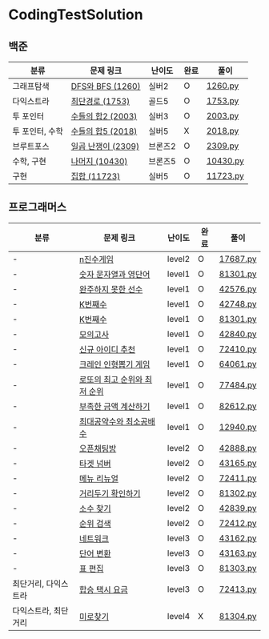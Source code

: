 # CodingTestSolution

## 백준

| 분류 | 문제 링크 | 난이도 | 완료 | 풀이 |
|-----|--------|-------|-----|-----|
| 그래프탐색 | [DFS와 BFS (1260)](https://www.acmicpc.net/problem/1260) | 실버2 | O | [1260.py](https://github.com/hwangseonbi/CodingTestSolution/blob/main/baekjoon/1260.py)|
| 다익스트라 | [최단경로 (1753)](https://www.acmicpc.net/problem/1753) | 골드5 | O | [1753.py](https://github.com/hwangseonbi/CodingTestSolution/blob/main/baekjoon/1753.py)|
| 투 포인터 | [수들의 합2 (2003)](https://www.acmicpc.net/problem/2003) | 실버3 | O | [2003.py](https://github.com/hwangseonbi/CodingTestSolution/blob/main/baekjoon/2003.py)|
| 투 포인터, 수학 | [수들의 합5 (2018)](https://www.acmicpc.net/problem/2018) | 실버5 | X | [2018.py](https://github.com/hwangseonbi/CodingTestSolution/blob/main/baekjoon/2018.py)|
| 브루트포스 | [일곱 난쟁이 (2309)](https://www.acmicpc.net/problem/2309) | 브론즈2 | O | [2309.py](https://github.com/hwangseonbi/CodingTestSolution/blob/main/baekjoon/2309.py)|
| 수학, 구현 | [나머지 (10430)](https://www.acmicpc.net/problem/10430) | 브론즈5 | O | [10430.py](https://github.com/hwangseonbi/CodingTestSolution/blob/main/baekjoon/10430.py)|
| 구현 | [집합 (11723)](https://www.acmicpc.net/problem/11723) | 실버5 | O | [11723.py](https://github.com/hwangseonbi/CodingTestSolution/blob/main/baekjoon/11723.py)|



## 프로그래머스
| 분류 | 문제 링크 | 난이도 | 완료 | 풀이 |
|-----|---------|------|-----|-----|
| - | [n진수게임](https://programmers.co.kr/learn/courses/30/lessons/17687) | level2 | O | [17687.py](https://github.com/hwangseonbi/CodingTestSolution/blob/main/programmers/17687.py)|
| - | [숫자 문자열과 영단어](https://programmers.co.kr/learn/courses/30/lessons/81301) | level1 | O |  [81301.py](https://github.com/hwangseonbi/CodingTestSolution/blob/main/programmers/81301.py)|
| - | [완주하지 못한 선수](https://programmers.co.kr/learn/courses/30/lessons/42576) | level1 | O |  [42576.py](https://github.com/hwangseonbi/CodingTestSolution/blob/main/programmers/42576.py)|
| - | [K번째수](https://programmers.co.kr/learn/courses/30/lessons/42748) | level1 | O |  [42748.py](https://github.com/hwangseonbi/CodingTestSolution/blob/main/programmers/42748.py)|
| - | [K번째수](https://programmers.co.kr/learn/courses/30/lessons/81301) | level1 | O |  [81301.py](https://github.com/hwangseonbi/CodingTestSolution/blob/main/programmers/81301.py)|
| - | [모의고사](https://programmers.co.kr/learn/courses/30/lessons/42840) | level1 | O |  [42840.py](https://github.com/hwangseonbi/CodingTestSolution/blob/main/programmers/42840.py)|
| - | [신규 아이디 추천](https://programmers.co.kr/learn/courses/30/lessons/72410) | level1 | O |  [72410.py](https://github.com/hwangseonbi/CodingTestSolution/blob/main/programmers/72410.py)|
| - | [크레인 인형뽑기 게임](https://programmers.co.kr/learn/courses/30/lessons/64061) | level1 | O |  [64061.py](https://github.com/hwangseonbi/CodingTestSolution/blob/main/programmers/64061.py)|
| - | [로또의 최고 순위와 최저 순위](https://programmers.co.kr/learn/courses/30/lessons/77484) | level1 | O |  [77484.py](https://github.com/hwangseonbi/CodingTestSolution/blob/main/programmers/77484.py)|
| - | [부족한 금액 계산하기](https://programmers.co.kr/learn/courses/30/lessons/82612) | level1 | O |  [82612.py](https://github.com/hwangseonbi/CodingTestSolution/blob/main/programmers/82612.py)|
| - | [최대공약수와 최소공배수](https://programmers.co.kr/learn/courses/30/lessons/12940) | level1 | O |  [12940.py](https://github.com/hwangseonbi/CodingTestSolution/blob/main/programmers/12940.py)|
| - | [오픈채팅방](https://programmers.co.kr/learn/courses/30/lessons/42888) | level2 | O |  [42888.py](https://github.com/hwangseonbi/CodingTestSolution/blob/main/programmers/42888.py)|
| - | [타겟 넘버](https://programmers.co.kr/learn/courses/30/lessons/43165) | level2 | O |  [43165.py](https://github.com/hwangseonbi/CodingTestSolution/blob/main/programmers/43165.py)|
| - | [메뉴 리뉴얼](https://programmers.co.kr/learn/courses/30/lessons/72411) | level2 | O |  [72411.py](https://github.com/hwangseonbi/CodingTestSolution/blob/main/programmers/72411.py)|
| - | [거리두기 확인하기](https://programmers.co.kr/learn/courses/30/lessons/81302) | level2 | O |  [81302.py](https://github.com/hwangseonbi/CodingTestSolution/blob/main/programmers/81302.py)|
| - | [소수 찾기](https://programmers.co.kr/learn/courses/30/lessons/42839) | level2 | O |  [42839.py](https://github.com/hwangseonbi/CodingTestSolution/blob/main/programmers/42839.py)|
| - | [순위 검색](https://programmers.co.kr/learn/courses/30/lessons/72412) | level2 | O |  [72412.py](https://github.com/hwangseonbi/CodingTestSolution/blob/main/programmers/72412.py)|
| - | [네트워크](https://programmers.co.kr/learn/courses/30/lessons/43162) | level3 | O |  [43162.py](https://github.com/hwangseonbi/CodingTestSolution/blob/main/programmers/43162.py)|
| - | [단어 변환](https://programmers.co.kr/learn/courses/30/lessons/43163) | level3 | O |  [43163.py](https://github.com/hwangseonbi/CodingTestSolution/blob/main/programmers/43163.py)|
| - | [표 편집](https://programmers.co.kr/learn/courses/30/lessons/81303) | level3 | O |  [81303.py](https://github.com/hwangseonbi/CodingTestSolution/blob/main/programmers/81303.py)|
| 최단거리, 다익스트라 | [합승 택시 요금](https://programmers.co.kr/learn/courses/30/lessons/72413) | level3 | O |  [72413.py](https://github.com/hwangseonbi/CodingTestSolution/blob/main/programmers/72413.py)|
| 다익스트라, 최단거리 | [미로찾기](https://programmers.co.kr/learn/courses/30/lessons/81304) | level4 | X |  [81304.py](https://github.com/hwangseonbi/CodingTestSolution/blob/main/programmers/81304.py)|








